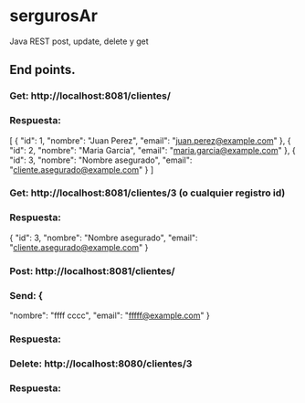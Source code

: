 # sergurosAr
Java REST post, update, delete y get


## End points.

### Get: http://localhost:8081/clientes/
### Respuesta:
[
    {
        "id": 1,
        "nombre": "Juan Perez",
        "email": "juan.perez@example.com"
    },
    {
        "id": 2,
        "nombre": "Maria Garcia",
        "email": "maria.garcia@example.com"
    },
    {
        "id": 3,
        "nombre": "Nombre asegurado",
        "email": "cliente.asegurado@example.com"
    }
]

### Get: http://localhost:8081/clientes/3 (o cualquier registro id)
### Respuesta:
{
    "id": 3,
    "nombre": "Nombre asegurado",
    "email": "cliente.asegurado@example.com"
}

### Post: http://localhost:8081/clientes/
### Send: {
  "nombre": "ffff cccc",
  "email": "fffff@example.com"
}

### Respuesta: 

### Delete: http://localhost:8080/clientes/3
### Respuesta: 
